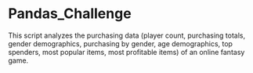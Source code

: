 # Pandas_Challenge

This script analyzes the purchasing data (player count, purchasing totals, gender demographics, purchasing by gender, age demographics, top spenders, most popular items, most profitable items) of an online fantasy game.
